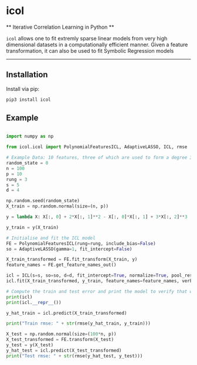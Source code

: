 # icol
** Iterative Correlation Learning in Python **

`icol` allows one to fit extremly sparse linear models from very high dimensional datasets in a computationally efficient manner. Given a feature transformation, it can also be used to fit Symbolic Regression models

---

## Installation 

Install via pip:

``` bash
pip3 install icol
```


## Example
```python

import numpy as np

from icol.icol import PolynomialFeaturesICL, AdaptiveLASSO, ICL, rmse

# Example Data: 10 features, three of which are used to form a degree 3 polynomial with 4 terms. 
random_state = 0
n = 100
p = 10
rung = 3
s = 5
d = 4

np.random.seed(random_state)
X_train = np.random.normal(size=(n, p))

y = lambda X: X[:, 0] + 2*X[:, 1]**2 - X[:, 0]*X[:, 1] + 3*X[:, 2]**3

y_train = y(X_train)

# Initialise and fit the ICL model
FE = PolynomialFeaturesICL(rung=rung, include_bias=False)
so = AdaptiveLASSO(gamma=1, fit_intercept=False)

X_train_transformed = FE.fit_transform(X_train, y)
feature_names = FE.get_feature_names_out()

icl = ICL(s=s, so=so, d=d, fit_intercept=True, normalize=True, pool_reset=False)
icl.fit(X_train_transformed, y_train, feature_names=feature_names, verbose=False)

# Compute the train and test error and print the model to verify that we have reproduced the data generating function
print(icl)
print(icl.__repr__())

y_hat_train = icl.predict(X_train_transformed)

print("Train rmse: " + str(rmse(y_hat_train, y_train)))

X_test = np.random.normal(size=(100*n, p))
X_test_transformed = FE.transform(X_test)
y_test = y(X_test)
y_hat_test = icl.predict(X_test_transformed)
print("Test rmse: " + str(rmse(y_hat_test, y_test)))

```
